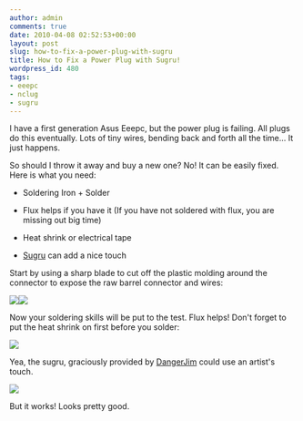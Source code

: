```yaml
---
author: admin
comments: true
date: 2010-04-08 02:52:53+00:00
layout: post
slug: how-to-fix-a-power-plug-with-sugru
title: How to Fix a Power Plug with Sugru!
wordpress_id: 480
tags:
- eeepc
- nclug
- sugru
---
```


I have a first generation Asus Eeepc, but the power plug is failing. All plugs do this eventually. Lots of tiny wires, bending back and forth all the time... It just happens.

So should I throw it away and buy a new one? No! It can be easily fixed. Here is what you need:



	
  * Soldering Iron + Solder

	
  * Flux helps if you have it (If you have not soldered with flux, you are missing out big time)

	
  * Heat shrink or electrical tape

	
  * [Sugru](http://sugru.com/) can add a nice touch


Start by using a sharp blade to cut off the plastic molding around the connector to expose the raw barrel connector and wires:

[![](https://xkyle.com/wp-content/uploads/plug-300x222.jpg)](https://xkyle.com/wp-content/uploads/plug.jpg)[![](https://xkyle.com/wp-content/uploads/2010-04-07-19.37.16-300x192.jpg)](https://xkyle.com/wp-content/uploads/2010-04-07-19.37.16.jpg)

Now your soldering skills will be put to the test. Flux helps! Don't forget to put the heat shrink on first before you solder:

[![](https://xkyle.com/wp-content/uploads/soldering-1024x743.jpg)](https://xkyle.com/wp-content/uploads/soldering.jpg)

Yea, the sugru, graciously provided by [DangerJim](http://www.dangerjim.com/) could use an artist's touch.

[![](https://xkyle.com/wp-content/uploads/2010-04-07-19.54.19-1024x824.jpg)](https://xkyle.com/wp-content/uploads/2010-04-07-19.54.19.jpg)

But it works! Looks pretty good.
